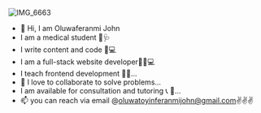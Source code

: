  ![IMG_6663](https://github.com/Oluwaferanmijohn/Oluwaferanmijohn/assets/106152705/7af84dee-b450-40cb-9435-7dc32ef586e5) 
- 👋 Hi, I am Oluwaferanmi John
-  I am a medical student 💉🩺
-  I write content and code 📝💻
- I am a full-stack website developer🧑‍💻💻
- I teach frontend development 🧑‍🏫...
-  💞️ I love to collaborate to solve problems...
- I am available for consultation and tutoring 📞 💌...
- 📫 you can reach via email @oluwatoyinferanmijohn@gmail.com✌️✌️✌️
